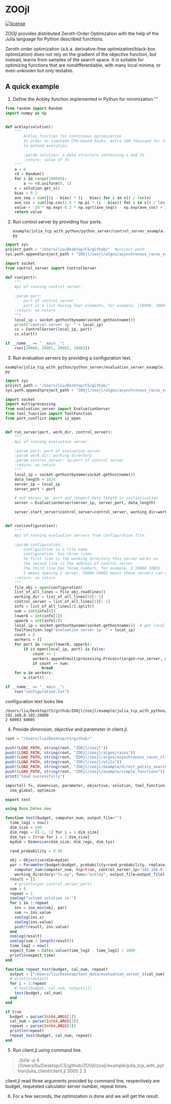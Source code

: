 # ZOOjl

[![license](https://img.shields.io/github/license/mashape/apistatus.svg?maxAge=2592000)](https://github.com/eyounx/ZOOjl/blob/master/LICENSE)

ZOOjl provides distributed Zeroth-Order Optimization with the help of the Julia language for Python described functions.

<!--Due to the advance of parallel performance of Julia language, ZOOjl implements the core codes of the cliend in Julia. However, the evaluation servers and the control server are implemented in Python, which means the objective function provided by the user to ZOOjl is still described in Python. Also, the evaluation process, running at the evaluation server end, can utilize the full environments in Python. -->

Zeroth-order optimization (a.k.a. derivative-free optimization/black-box optimization) does not rely on the gradient of the objective function, but instead, learns from samples of the search space. It is suitable for optimizing functions that are nondifferentiable, with many local minima, or even unknown but only testable.

## A quick example

1. Define the Ackley function implemented in Python for minimization.'''

```python
from random import Random
import numpy as np


def ackley(solution):
    """
        Ackley function for continuous optimization
        In order to simulate CPU-bound tasks, extra 100 thousand for loops are added
        to extend evalution.

        :param solution: a data structure containing x and fx
        :return: value of fx
    """
    a = 0
    rd = Random()
    for i in range(100000):
        a += rd.uniform(0, 1)
    x = solution.get_x()
    bias = 0.2
    ave_seq = sum([(i - bias) * (i - bias) for i in x]) / len(x)
    ave_cos = sum([np.cos(2.0 * np.pi * (i - bias)) for i in x]) / len(x)
    value = -20 * np.exp(-0.2 * np.sqrt(ave_seq)) - np.exp(ave_cos) + 20.0 + np.e
    return value
```

2. Run control server by providing four ports.

   `example/julia_tcp_with_python/python_server/control_server_example.py`

```python
import sys
project_path = "/Users/liu/Desktop/CS/github/"  #project path
sys.path.append(project_path + "ZOOjl/zoojl/algos/asynchronous_racos_server/")

import socket
from control_server import ControlServer

def run(port):
    """
    Api of running control server.

    :param port:
        port of control server
        port is a list having four elements, for example, [10000, 10001, 10002, 10003]
    :return: no return
    """
    local_ip = socket.gethostbyname(socket.gethostname())
    print("control server ip: " + local_ip)
    cs = ControlServer(local_ip, port)
    cs.start()

if __name__ == "__main__":
    run([20000, 20001, 20002, 20003])
```

3. Run evaluation servers by providing a configuration text.

`example/julia_tcp_with_python/python_server/evaluation_server_example.py`

```python
import sys
project_path = "/Users/liu/Desktop/CS/github/"
sys.path.append(project_path + "ZOOjl/zoojl/algos/asynchronous_racos_server/")

import socket
import multiprocessing
from evaluation_server import EvaluationServer
from tool_function import ToolFunction
from port_conflict import is_open


def run_server(port, work_dir, control_server):
    """
    Api of running evaluation server.

    :param port: port of evaluation server
    :param work_dir: working directory
    :param control_server: ip:port of control server
    :return: no return
    """
    local_ip = socket.gethostbyname(socket.gethostname())
    data_length = 1024
    server_ip = local_ip
    server_port = port

    # set server ip, port and longest data length in initialization
    server = EvaluationServer(server_ip, server_port, data_length)

    server.start_server(control_server=control_server, working_dir=work_dir)


def run(configuration):
    """
    Api of running evaluation servers from configuration file.

    :param configuration:
        configuration is a file name
        configuration  has three lines
        he first line is the working directory this server works on
        the second line is the address of control server
        the third line has three numbers, for example, 2 50000 50002
        2 means opening 2 server, 50000 50002 means these servers can use port between 50000 and 50002([50000, 50002])
    :return: no return
    """
    file_obj = open(configuration)
    list_of_all_lines = file_obj.readlines()
    working_dir = list_of_all_lines[0][:-1]
    control_server = list_of_all_lines[1][:-1]
    info = list_of_all_lines[2].split()
    num = int(info[0])
    lowerb = int(info[1])
    upperb = int(info[2])
    local_ip = socket.gethostbyname(socket.gethostname())  # get local ip
    ToolFunction.log("evaluation server ip: " + local_ip)
    count = 0
    workers = []
    for port in range(lowerb, upperb):
        if is_open(local_ip, port) is False:
            count += 1
            workers.append(multiprocessing.Process(target=run_server, args=(port, working_dir, control_server)))
            if count >= num:
                break
    for w in workers:
        w.start()

if __name__ == "__main__":
    run("configuration.txt")
```

configuration text looks like

```
/Users/liu/Desktop/CS/github/ZOOjl/zoojl/example/julia_tcp_with_python/python_server/
192.168.0.102:20000
2 60003 60005
```

4. Provide *dimension*, *objective* and  *parameter* in client.jl.

```julia
root = "/Users/liu/Desktop/CS/github/"

push!(LOAD_PATH, string(root, "ZOOjl/zoojl"))
push!(LOAD_PATH, string(root, "ZOOjl/zoojl/algos/racos"))
push!(LOAD_PATH, string(root, "ZOOjl/zoojl/algos/asynchronous_racos_client"))
push!(LOAD_PATH, string(root, "ZOOjl/zoojl/utils"))
push!(LOAD_PATH, string(root, "ZOOjl/zoojl/example/direct_policy_search_for_gym"))
push!(LOAD_PATH, string(root, "ZOOjl/zoojl/example/simple_functions"))
print("load successfully")

importall fx, dimension, parameter, objective, solution, tool_function,
  zoo_global, optimize

export test

using Base.Dates.now

function test(budget, computer_num; output_file="")
  time_log1 = now()
  dim_size = 100
  dim_regs = [[-1, 1] for i = 1:dim_size]
  dim_tys = [true for i = 1:dim_size]
  mydim = Dimension(dim_size, dim_regs, dim_tys)

  rand_probability = 0.99

  obj = Objective(dim=mydim)
  par = Parameter(budget=budget, probability=rand_probability, replace_strategy="WR", asynchronous=true,
    computer_num=computer_num, tcp=true, control_server_ip="192.168.0.102", control_server_port=[20001, 20002, 20003],
    working_directory="fx.py", func="ackley", output_file=output_file)
  result = []
	# println(par.control_server_port)
  sum = 0
  repeat = 1
  zoolog("solved solution is:")
  for i in 1:repeat
    ins = zoo_min(obj, par)
    sum += ins.value
    zoolog(ins.x)
    zoolog(ins.value)
    push!(result, ins.value)
  end
  zoolog(result)
  zoolog(sum / length(result))
  time_log2 = now()
  expect_time = Dates.value(time_log2 - time_log1) / 1000
  println(expect_time)
end

function repeat_test(budget, cal_num, repeat)
  output = ["/Users/liu/Desktop/test_data/evaluation_server_$(cal_num)_$(i).txt" for i = 1:repeat]
  # println(output)
  for i = 1:repeat
    # test(budget, cal_num, output[i])
    test(budget, cal_num)
  end
end

if true
  budget = parse(Int64,ARGS[1])
  cal_num = parse(Int64,ARGS[2])
  repeat = parse(Int64,ARGS[3])
  println(repeat)
  repeat_test(budget, cal_num, repeat)
end

```



5. Run client.jl using command line.

> ./julia -p 4 //Users/liu/Desktop/CS/github/ZOOjl/zoojl/example/julia_tcp_with_python/julia_client/client.jl 3000 2 3

client.jl read three arguments provided by command line, respectively are budget, requested calculator server number, repeat times.

6. For a few seconds, the optimization is done and we will get the result.
